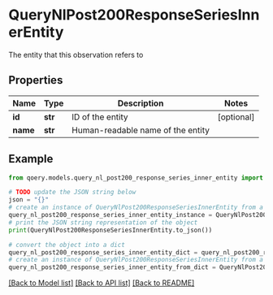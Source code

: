 # QueryNlPost200ResponseSeriesInnerEntity

The entity that this observation refers to

## Properties

Name | Type | Description | Notes
------------ | ------------- | ------------- | -------------
**id** | **str** | ID of the entity | [optional] 
**name** | **str** | Human-readable name of the entity | 

## Example

```python
from qoery.models.query_nl_post200_response_series_inner_entity import QueryNlPost200ResponseSeriesInnerEntity

# TODO update the JSON string below
json = "{}"
# create an instance of QueryNlPost200ResponseSeriesInnerEntity from a JSON string
query_nl_post200_response_series_inner_entity_instance = QueryNlPost200ResponseSeriesInnerEntity.from_json(json)
# print the JSON string representation of the object
print(QueryNlPost200ResponseSeriesInnerEntity.to_json())

# convert the object into a dict
query_nl_post200_response_series_inner_entity_dict = query_nl_post200_response_series_inner_entity_instance.to_dict()
# create an instance of QueryNlPost200ResponseSeriesInnerEntity from a dict
query_nl_post200_response_series_inner_entity_from_dict = QueryNlPost200ResponseSeriesInnerEntity.from_dict(query_nl_post200_response_series_inner_entity_dict)
```
[[Back to Model list]](../README.md#documentation-for-models) [[Back to API list]](../README.md#documentation-for-api-endpoints) [[Back to README]](../README.md)



